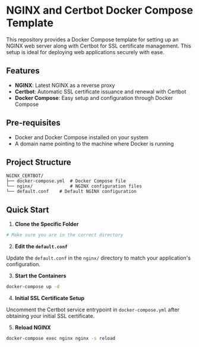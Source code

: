 # NGINX and Certbot Docker Compose Template

This repository provides a Docker Compose template for setting up an NGINX web server along with Certbot for SSL certificate management. This setup is ideal for deploying web applications securely with ease.

## Features

- **NGINX**: Latest NGINX as a reverse proxy
- **Certbot**: Automatic SSL certificate issuance and renewal with Certbot
- **Docker Compose**: Easy setup and configuration through Docker Compose

## Pre-requisites

- Docker and Docker Compose installed on your system
- A domain name pointing to the machine where Docker is running

## Project Structure

```
NGINX_CERTBOT/
├── docker-compose.yml  # Docker Compose file
└── nginx/              # NGINX configuration files
└── default.conf    # Default NGINX configuration
```

## Quick Start

1. **Clone the Specific Folder**

```bash
# Make sure you are in the correct directory
```

2. **Edit the `default.conf`**

Update the `default.conf` in the `nginx/` directory to match your application's configuration.

3. **Start the Containers**

```bash
docker-compose up -d
```

4. **Initial SSL Certificate Setup**

Uncomment the Certbot service entrypoint in `docker-compose.yml` after obtaining your initial SSL certificate.

5. **Reload NGINX**

```bash
docker-compose exec nginx nginx -s reload
```

